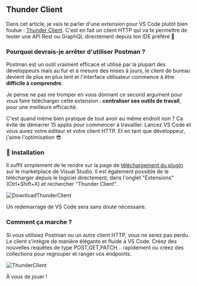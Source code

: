 ## Thunder Client

Dans cet article, je vais te parler d'une extension pour VS Code plutôt bien foutue : [Thunder Client](https://www.thunderclient.io). C'est en fait un client HTTP qui va te permettre de tester une API Rest ou GraphQL directement depuis ton IDE préféré 💖

### Pourquoi devrais-je arrêter d'utiliser Postman ?

Postman est un outil vraiment efficace et utilisé par la plupart des développeurs mais au fur et à mesure des mises à jours, le client de bureau devient de plus en plus lent et l'interface utilisateur commence à être **difficile à comprendre**.

Je pense ne pas me tromper en vous donnant ce second argument pour vous faire télécharger cette extension : **centraliser ses outils de travail**, pour une meilleure efficacité.

C'est quand même bien pratique de tout avoir au même endroit non ? Ca évite de démarrer 15 applis pour commencer à travailler. Lancez VS Code et vous aurez votre éditeur et votre client HTTP. Et en tant que développeur, j'aime l'optimisation 😎

### 🔧 Installation

Il suffit simplement de te rendre sur la page de [téléchargement du plugin](https://marketplace.visualstudio.com/items?itemName=rangav.vscode-thunder-client) sur le marketplace de Visual Studio. Il est également possible de le télécharger depuis le logiciel directement, dans l'onglet "Extensions" (Ctrl+Shift+X) et rechercher "Thunder Client".

![DownloadThunderClient](../../articles/dw/arretez-d-utiliser-postman/resources/dl-thunder-client.png)

Un redemarrage de VS Code sera sans doute nécessaire.

### Comment ça marche ?

Si vous utilisiez Postman ou un autre client HTTP, vous ne serez pas perdu. Le client s'intègre de manière élégante et fluide à VS Code. Créez des nouvelles requêtes de type POST,GET,PATCH... rapidement ou créez des collections pour regrouper et ranger vos endpoints.

![ThunderClient](../../articles/dw/arretez-d-utiliser-postman/resources/presentation-thunder-client.png)

À vous de jouer !